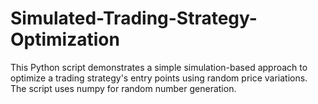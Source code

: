 # Simulated-Trading-Strategy-Optimization
This Python script demonstrates a simple simulation-based approach to optimize a trading strategy's entry points using random price variations. The script uses numpy for random number generation.
